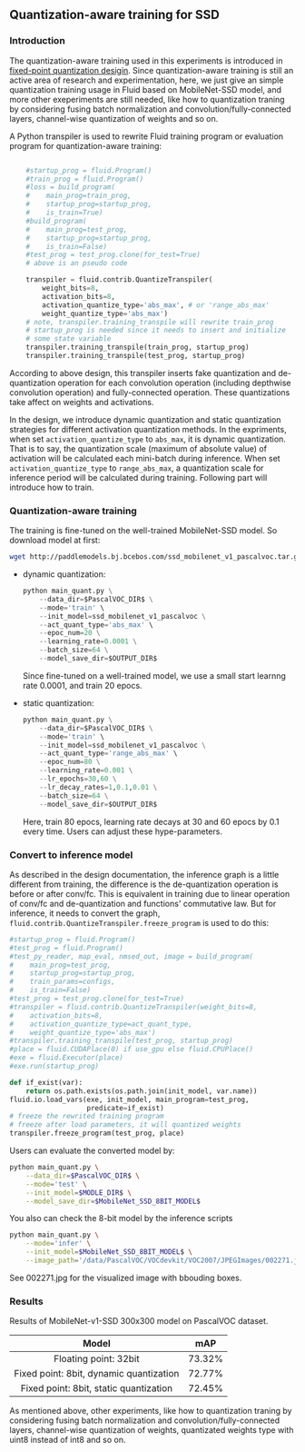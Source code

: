 ## Quantization-aware training for SSD

### Introduction

The quantization-aware training used in this experiments is introduced in [fixed-point quantization desigin](https://gthub.com/PaddlePaddle/FluidDoc/blob/develop/doc/fluid/design/quantization/fixed_point_quantization.md). Since quantization-aware training is still an active area of research and experimentation,
here, we just give an simple quantization training usage in Fluid based on MobileNet-SSD model, and more other exeperiments are still needed, like how to quantization traning by considering fusing batch normalization and convolution/fully-connected layers, channel-wise quantization of weights and so on.


A Python transpiler is used to rewrite Fluid training program or evaluation program for quantization-aware training:

```python

    #startup_prog = fluid.Program()
    #train_prog = fluid.Program()
    #loss = build_program(
    #    main_prog=train_prog,
    #    startup_prog=startup_prog,
    #    is_train=True)
    #build_program(
    #    main_prog=test_prog,
    #    startup_prog=startup_prog,
    #    is_train=False)
    #test_prog = test_prog.clone(for_test=True)
    # above is an pseudo code

    transpiler = fluid.contrib.QuantizeTranspiler(
        weight_bits=8,
        activation_bits=8,
        activation_quantize_type='abs_max', # or 'range_abs_max'
        weight_quantize_type='abs_max')
    # note, transpiler.training_transpile will rewrite train_prog
    # startup_prog is needed since it needs to insert and initialize
    # some state variable
    transpiler.training_transpile(train_prog, startup_prog)
    transpiler.training_transpile(test_prog, startup_prog)
```

  According to above design, this transpiler inserts fake quantization and de-quantization operation for each convolution operation (including depthwise convolution operation) and fully-connected operation. These quantizations take affect on weights and activations.

  In the design, we introduce dynamic quantization and static quantization strategies for different activation quantization methods. In the expriments, when set `activation_quantize_type` to `abs_max`, it is dynamic quantization. That is to say, the quantization scale (maximum of absolute value) of activation will be calculated each mini-batch during inference. When set `activation_quantize_type` to `range_abs_max`, a quantization scale for inference period will be calculated during training. Following part will introduce how to train.

### Quantization-aware training

  The training is fine-tuned on the well-trained MobileNet-SSD model. So download model at first:

  ```bash
  wget http://paddlemodels.bj.bcebos.com/ssd_mobilenet_v1_pascalvoc.tar.gz
  ```

- dynamic quantization:

  ```python
  python main_quant.py \
      --data_dir=$PascalVOC_DIR$ \
      --mode='train' \
      --init_model=ssd_mobilenet_v1_pascalvoc \
      --act_quant_type='abs_max' \
      --epoc_num=20 \
      --learning_rate=0.0001 \
      --batch_size=64 \
      --model_save_dir=$OUTPUT_DIR$
  ```
  Since fine-tuned on a well-trained model, we use a small start learnng rate 0.0001, and train 20 epocs.

- static quantization:
  ```python
  python main_quant.py \
      --data_dir=$PascalVOC_DIR$ \
      --mode='train' \
      --init_model=ssd_mobilenet_v1_pascalvoc \
      --act_quant_type='range_abs_max' \
      --epoc_num=80 \
      --learning_rate=0.001 \
      --lr_epochs=30,60 \
      --lr_decay_rates=1,0.1,0.01 \
      --batch_size=64 \
      --model_save_dir=$OUTPUT_DIR$
  ```
  Here, train 80 epocs, learning rate decays at 30 and 60 epocs by 0.1 every time. Users can adjust these hype-parameters.

### Convert to inference model

  As described in the design documentation, the inference graph is a little different from training, the difference is the de-quantization operation is before or after conv/fc. This is equivalent in training due to linear operation of conv/fc and de-quantization and functions' commutative law. But for inference, it needs to convert the graph, `fluid.contrib.QuantizeTranspiler.freeze_program` is used to do this:

  ```python
  #startup_prog = fluid.Program()
  #test_prog = fluid.Program()
  #test_py_reader, map_eval, nmsed_out, image = build_program(
  #    main_prog=test_prog,
  #    startup_prog=startup_prog,
  #    train_params=configs,
  #    is_train=False)
  #test_prog = test_prog.clone(for_test=True)
  #transpiler = fluid.contrib.QuantizeTranspiler(weight_bits=8,
  #    activation_bits=8,
  #    activation_quantize_type=act_quant_type,
  #    weight_quantize_type='abs_max')
  #transpiler.training_transpile(test_prog, startup_prog)
  #place = fluid.CUDAPlace(0) if use_gpu else fluid.CPUPlace()
  #exe = fluid.Executor(place)
  #exe.run(startup_prog)

  def if_exist(var):
      return os.path.exists(os.path.join(init_model, var.name))
  fluid.io.load_vars(exe, init_model, main_program=test_prog,
                     predicate=if_exist)
  # freeze the rewrited training program
  # freeze after load parameters, it will quantized weights
  transpiler.freeze_program(test_prog, place)
  ```

  Users can evaluate the converted model by:

  ```bash
  python main_quant.py \
      --data_dir=$PascalVOC_DIR$ \
      --mode='test' \
      --init_model=$MODLE_DIR$ \
      --model_save_dir=$MobileNet_SSD_8BIT_MODEL$
  ```

  You also can check the 8-bit model by the inference scripts

  ```bash
  python main_quant.py \
      --mode='infer' \
      --init_model=$MobileNet_SSD_8BIT_MODEL$ \
      --image_path='/data/PascalVOC/VOCdevkit/VOC2007/JPEGImages/002271.jpg'
  ```
  See 002271.jpg for the visualized image with bbouding boxes.

### Results

Results of MobileNet-v1-SSD 300x300 model on PascalVOC dataset.

| Model                                   | mAP                |
|:---------------------------------------:|:------------------:|
|Floating point: 32bit                    | 73.32%             |
|Fixed point: 8bit, dynamic quantization  | 72.77%             |
|Fixed point: 8bit, static quantization   | 72.45%             |

 As mentioned above, other experiments, like how to quantization traning by considering fusing batch normalization and convolution/fully-connected layers, channel-wise quantization of weights, quantizated weights type with uint8 instead of int8 and so on.
